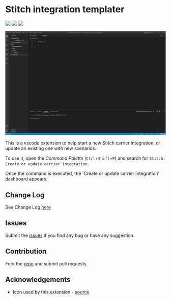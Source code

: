 # Stitch integration templater

[![](https://vsmarketplacebadge.apphb.com/version-short/shipitsmarter.stitch-integration-templater.svg)](https://marketplace.visualstudio.com/items?itemName=shipitsmarter.stitch-integration-templater)
[![](https://vsmarketplacebadge.apphb.com/installs-short/shipitsmarter.stitch-integration-templater.svg)](https://marketplace.visualstudio.com/items?itemName=shipitsmarter.stitch-integration-templater)
[![](https://vsmarketplacebadge.apphb.com/rating-short/shipitsmarter.stitch-integration-templater.svg)](https://marketplace.visualstudio.com/items?itemName=shipitsmarter.stitch-integration-templater)

![Stitch integration templater](https://raw.githubusercontent.com/shipitsmarter/vscode-stitch-integration-templater/main/img/sit-use-gif.gif)

This is a vscode extension to help start a new Stitch carrier integration, or update an existing one with new scenarios.

To use it, open the *Command Palette* (`Ctrl`+`Shift`+`P`) and search for `Stitch: Create or update carrier integration`.

Once the command is executed, the 'Create or update carrier integration' dashboard appears.

## Change Log
See Change Log [here](CHANGELOG.md)

## Issues
Submit the [issues](https://github.com/shipitsmarter/vscode-stitch-integration-templater/issues) if you find any bug or have any suggestion.

## Contribution
Fork the [repo](https://github.com/shipitsmarter/vscode-stitch-integration-templater/) and submit pull requests.

## Acknowledgements
* Icon used by this extension - [source](https://www.flaticon.com/free-icon/stitching_3460012?term=stitch&page=2&position=70&page=2&position=70&related_id=3460012&origin=search)
